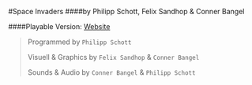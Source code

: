 #Space Invaders
####by Philipp Schott, Felix Sandhop & Conner Bangel


####Playable Version: [Website](https://spaceinvaders.crisestudios.com#credits)

> Programmed by `Philipp Schott`
> 
> Visuell & Graphics by `Felix Sandhop` & `Conner Bangel`
> 
> Sounds & Audio by `Conner Bangel` & `Philipp Schott`